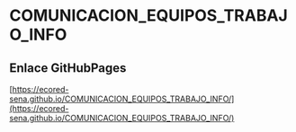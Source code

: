 # **COMUNICACION_EQUIPOS_TRABAJO_INFO**

## **Enlace GitHubPages**

[https://ecored-sena.github.io/COMUNICACION_EQUIPOS_TRABAJO_INFO/](https://ecored-sena.github.io/COMUNICACION_EQUIPOS_TRABAJO_INFO/)

#
